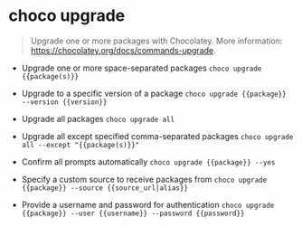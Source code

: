 # choco upgrade
> Upgrade one or more packages with Chocolatey.
> More information: <https://chocolatey.org/docs/commands-upgrade>.

- Upgrade one or more space-separated packages
`choco upgrade {{package(s)}}`

- Upgrade to a specific version of a package
`choco upgrade {{package}} --version {{version}}`

- Upgrade all packages
`choco upgrade all`

- Upgrade all except specified comma-separated packages
`choco upgrade all --except "{{package(s)}}"`

- Confirm all prompts automatically
`choco upgrade {{package}} --yes`

- Specify a custom source to receive packages from
`choco upgrade {{package}} --source {{source_url|alias}}`

- Provide a username and password for authentication
`choco upgrade {{package}} --user {{username}} --password {{password}}`
